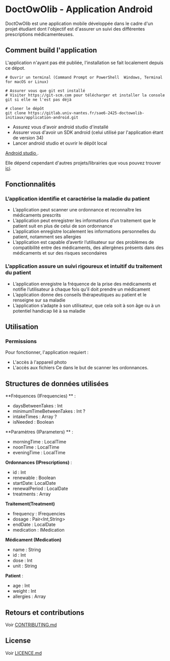 # DoctOwOlib - Application Android
DoctOwOlib est une application mobile développée dans le cadre d'un projet étudiant dont l'objectif est d'assurer un suivi des différentes prescriptions médicamenteuses.

## Comment build l'application
L'application n'ayant pas été publiée, l'installation se fait localement depuis ce dépot.

```
# Ouvrir un terminal (Command Prompt or PowerShell  Windows, Terminal for macOS or Linux)

# Assurer vous que git est installé 
# Visiter https://git-scm.com pour télécharger et installer la console git si elle ne l'est pas déjà

# cloner le dépôt
git clone https://gitlab.univ-nantes.fr/sae6-2425-doctowolib-initiaux/application-android.git
```

* Assurez vous d'avoir android studio d'installé 
* Assurer vous d'avoir un SDK android (celui utilisé par l'application étant de version 34)
* Lancer android studio et ouvrir le dépôt local

[Android studio ](https://developer.android.com/studio?hl=fr).

Elle dépend cependant d'autres projets/librairies que vous pouvez trouver [ici](https://gitlab.univ-nantes.fr/sae6-2425-doctowolib-initiaux).

## Fonctionnalités
### L’application identifie et caractérise la maladie du patient
* L’application peut scanner une ordonnance et reconnaître les médicaments prescrits
* L’application peut enregistrer les informations d’un traitement que le patient suit en plus de celui de son ordonnance
* L’application enregistre localement les informations personnelles du patient, notamment ses allergies
* L’application est capable d’avertir l’utilisateur sur des problèmes de compatibilité entre des médicaments, des allergènes présents dans des médicaments et sur des risques secondaires

### L’application assure un suivi rigoureux et intuitif du traitement du patient
* L’application enregistre la fréquence de la prise des médicaments et notifie l’utilisateur à chaque fois qu’il doit prendre un médicament
* L’application donne des conseils thérapeutiques au patient et le renseigne sur sa maladie
* L’application s’adapte à son utilisateur, que cela soit à son âge ou à un potentiel handicap lié à sa maladie


## Utilisation
### Permissions 
Pour fonctionner, l'application requiert : 
* L'accès à l'appareil photo
* L'accès aux fichiers 
Ce dans le but de scanner les ordonnances. 


## Structures de données utilisées
**Fréquences (IFrequencies) ** : 
- daysBetweenTakes : Int 
- minimumTimeBetweenTakes : Int ?
- intakeTimes : Array<LocalDateTime> ?
- isNeeded : Boolean

**Paramètres (IParameters) ** :
- morningTime : LocalTime
- noonTime : LocalTime
- eveningTime : LocalTime 

**Ordonnances (IPrescriptions)** : 
- id : Int
- renewable : Boolean
- startDate: LocalDate
- renewalPeriod : LocalDate
- treatments : Array<ITreatment>

**Traitement(Treatment)**
- frequency : IFrequencies
- dosage : Pair<Int,String>
- endDate : LocalDate
- medication : IMedication

**Médicament (Medication)**
- name : String
- id : Int
- dose : Int
- unit : String

**Patient** : 
- age : Int
- weight : Int
- allergies : Array<String>

## Retours et contributions
Voir [CONTRIBUTING.md](https://gitlab.univ-nantes.fr/sae6-2425-doctowolib-initiaux/application-android/-/blob/main/CONTRIBUTING.md?ref_type=heads)

## License
Voir [LICENCE.md](https://gitlab.univ-nantes.fr/sae6-2425-doctowolib-initiaux/application-android/-/blob/main/LICENCE.md?ref_type=heads)